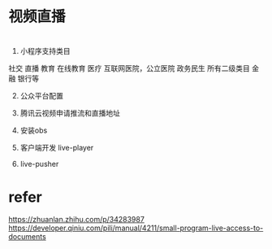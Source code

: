 # 视频直播

# 
1. 小程序支持类目

社交 直播
教育 在线教育
医疗 互联网医院，公立医院
政务民生 所有二级类目
金融 银行等

2. 公众平台配置

3. 腾讯云视频申请推流和直播地址

4. 安装obs 

5. 客户端开发 live-player

6. live-pusher



# refer

https://zhuanlan.zhihu.com/p/34283987
https://developer.qiniu.com/pili/manual/4211/small-program-live-access-to-documents
